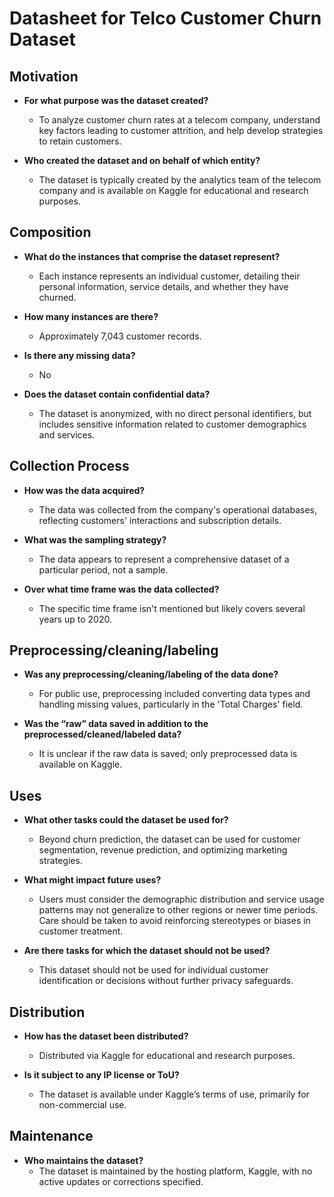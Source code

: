 # Datasheet for Telco Customer Churn Dataset
## Motivation

   * **For what purpose was the dataset created?**

     - To analyze customer churn rates at a telecom company, understand key factors leading to customer attrition, and help develop strategies to retain customers.
  
   * **Who created the dataset and on behalf of which entity?**

     - The dataset is typically created by the analytics team of the telecom company and is available on Kaggle for educational and research purposes.

## Composition

   * **What do the instances that comprise the dataset represent?**
     - Each instance represents an individual customer, detailing their personal information, service details, and whether they have churned.
    
   * **How many instances are there?**
     - Approximately 7,043 customer records.
    
   * **Is there any missing data?**
     - No

   * **Does the dataset contain confidential data?**
     - The dataset is anonymized, with no direct personal identifiers, but includes sensitive information related to customer demographics and services.

## Collection Process

   * **How was the data acquired?**
     - The data was collected from the company's operational databases, reflecting customers' interactions and subscription details.

   * **What was the sampling strategy?**
     - The data appears to represent a comprehensive dataset of a particular period, not a sample.

   * **Over what time frame was the data collected?**
     - The specific time frame isn't mentioned but likely covers several years up to 2020.

## Preprocessing/cleaning/labeling

   * **Was any preprocessing/cleaning/labeling of the data done?**
     - For public use, preprocessing included converting data types and handling missing values, particularly in the 'Total Charges' field.

   * **Was the “raw” data saved in addition to the preprocessed/cleaned/labeled data?**
      - It is unclear if the raw data is saved; only preprocessed data is available on Kaggle.

## Uses

   * **What other tasks could the dataset be used for?**
     - Beyond churn prediction, the dataset can be used for customer segmentation, revenue prediction, and optimizing marketing strategies.
     
   * **What might impact future uses?**
     - Users must consider the demographic distribution and service usage patterns may not generalize to other regions or newer time periods. Care should be taken to avoid reinforcing stereotypes or biases in customer treatment.

   * **Are there tasks for which the dataset should not be used?**
     - This dataset should not be used for individual customer identification or decisions without further privacy safeguards.

## Distribution

   * **How has the dataset been distributed?**
     - Distributed via Kaggle for educational and research purposes.

   * **Is it subject to any IP license or ToU?**
     - The dataset is available under Kaggle’s terms of use, primarily for non-commercial use.

## Maintenance
   * **Who maintains the dataset?**
     - The dataset is maintained by the hosting platform, Kaggle, with no active updates or corrections specified.

